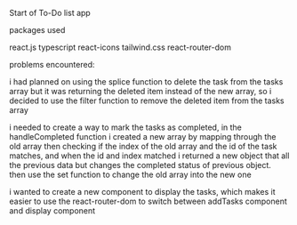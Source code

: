 Start of To-Do list app

packages used

react.js
typescript
react-icons
tailwind.css
react-router-dom

problems encountered:

i had planned on using the splice function to delete the task from the tasks array but it was returning the deleted item instead of the new array, so i decided to use the filter function to remove the deleted item from the tasks array

i needed to create a way to mark the tasks as completed, in the handleCompleted function i created a new array by mapping through the old array then checking if the index of the old array and the id of the task matches, and when the id and index matched i returned a new object that all the previous data but changes the completed status of previous object. then use the set function to change the old array into the new one

i wanted to create a new component to display the tasks, which makes it easier to use the react-router-dom to switch between addTasks component and display component
